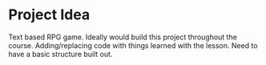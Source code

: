 # Project Idea
Text based RPG game. Ideally would build this project throughout the course. Adding/replacing code with things learned with the lesson. Need to have a basic structure built out.